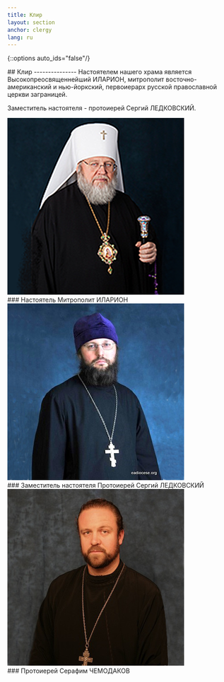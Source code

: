 ```yaml
---
title: Клир
layout: section
anchor: clergy
lang: ru
---
```

{::options auto_ids="false"/}
<div class="section-title center" markdown="1">
## Клир
---------------
Настоятелем нашего храма является Высокопреосвященнейший ИЛАРИОН, митрополит восточно-американский и нью-йоркский,
первоиерарх русской православной церкви заграницей.

Заместитель настоятеля - протоиерей Сергий ЛЕДКОВСКИЙ.
</div>

<div class="row">

<div class="col-md-4">
<div class="thumbnail">
<img alt="..." src="/img/metr_hilarion.png" class="img-thumbnail team-img">
<div class="caption" markdown="1">
### Настоятель
Митрополит ИЛАРИОН
</div>
</div>
</div>

<div class="col-md-4">
<div class="thumbnail">
<img alt="..." src="/img/rev_serge_ledk.png" class="img-thumbnail team-img">
<div class="caption" markdown="1">
### Заместитель настоятеля
Протоиерей Сергий ЛЕДКОВСКИЙ
</div>
</div>
</div>


<div class="col-md-4">
<div class="thumbnail">
<img alt="..." src="/img/chemodakov2.jpg" class="img-thumbnail team-img">
<div class="caption" markdown="1">
### Протоиерей
Серафим ЧЕМОДАКОВ
</div>
</div>
</div>

</div>
